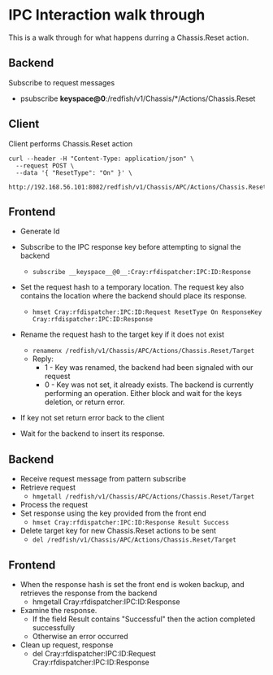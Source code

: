 # IPC Interaction walk through

This is a walk through for what happens durring a Chassis.Reset action.

## Backend
Subscribe to request messages
  - psubscribe __keyspace@0__:/redfish/v1/Chassis/*/Actions/Chassis.Reset

## Client
Client performs Chassis.Reset action
```
curl --header -H "Content-Type: application/json" \
  --request POST \
  --data '{ "ResetType": "On" }' \
  http://192.168.56.101:8082/redfish/v1/Chassis/APC/Actions/Chassis.Reset
```

## Frontend
- Generate Id   
- Subscribe to the IPC response key before attempting to signal the backend
  - `subscribe __keyspace__@0__:Cray:rfdispatcher:IPC:ID:Response`
- Set the request hash to a temporary location. The request key also contains the location where the backend should place its response.
  - `hmset Cray:rfdispatcher:IPC:ID:Request ResetType On ResponseKey Cray:rfdispatcher:IPC:ID:Response`
- Rename the request hash to the target key if it does not exist
  - `renamenx /redfish/v1/Chassis/APC/Actions/Chassis.Reset/Target`
  - Reply:
    - 1 - Key was renamed, the backend had been signaled with our request
    - 0 - Key was not set, it already exists. The backend is currently performing an operation.
        Either block and wait for the keys deletion, or return error.

- If key not set return error back to the client

- Wait for the backend to insert its response.

## Backend
- Receive request message from pattern subscribe
- Retrieve request
  - `hmgetall /redfish/v1/Chassis/APC/Actions/Chassis.Reset/Target`
- Process the request
- Set response using the key provided from the front end
  - `hmset Cray:rfdispatcher:IPC:ID:Response Result Success`
- Delete target key for new Chassis.Reset actions to be sent
  - `del /redfish/v1/Chassis/APC/Actions/Chassis.Reset/Target` 

## Frontend

- When the response hash is set the front end is woken backup, and retrieves the response from the backend
  - hmgetall Cray:rfdispatcher:IPC:ID:Response
- Examine the response.
  - If the field Result contains "Successful" then the action completed successfully
  - Otherwise an error occurred
- Clean up request, response
  - del Cray:rfdispatcher:IPC:ID:Request Cray:rfdispatcher:IPC:ID:Response
